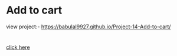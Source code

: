 # Add to cart
view project:- https://babulal9927.github.io/Project-14-Add-to-cart/
#
[click here](https://babulal9927.github.io/Project-14-Add-to-cart/)
